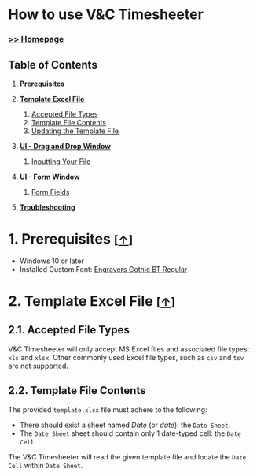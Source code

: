 # How to use V&C Timesheeter

### [>> Homepage](https://github.com/LarryHH/VC_Timesheeter/blob/master/README.md)

## Table of Contents

1. [**Prerequisites**](prereqs)

2. [**Template Excel File**](excel)
   1. [Accepted File Types](#excel-1)
   2. [Template File Contents](#excel-2)
   3. [Updating the Template File](#excel-3)

3. [**UI - Drag and Drop Window**](#dnd)
   1. [Inputting Your File](#dnd-1)

4. [**UI - Form Window**](#form)
   1. [Form Fields](#form-1)

5. [**Troubleshooting**](#Troubleshooting)


# 1. Prerequisites <small>[[↑](#table-of-contents)]</small>

- Windows 10 or later
- Installed Custom Font: [Engravers Gothic BT Regular](https://www.dafontfree.net/engraversgothic-bt-regular/f123235.htm)

# 2. Template Excel File <small>[[↑](#table-of-contents)]</small>

## 2.1. Accepted File Types

V&C Timesheeter will only accept MS Excel files and associated file types: `xls` and `xlsx`. Other commonly used Excel file types, such as `csv` and `tsv` are not supported.

## 2.2. Template File Contents

The provided `template.xlsx` file must adhere to the following:
- There should exist a sheet named _Date_ (or _date_): the `Date Sheet`.
- The `Date Sheet` sheet should contain only 1 date-typed cell: the `Date Cell`.

The V&C Timesheeter will read the given template file and locate the `Date Cell` within `Date Sheet`.
